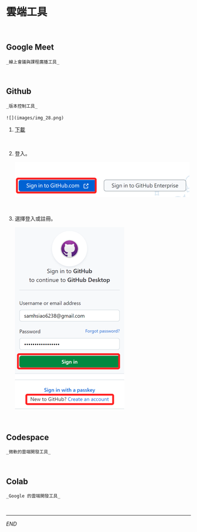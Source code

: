 # 雲端工具

<br>

## Google Meet

    _線上會議與課程廣播工具_

<br>

## Github

    _版本控制工具_

    ![](images/img_28.png)

1. [下載](https://desktop.github.com/)

<br>

2. 登入。

    ![](images/img_29.png)

<br>

3. 選擇登入或註冊。

    ![](images/img_30.png)

<br>

## Codespace

    _微軟的雲端開發工具_

<br>

## Colab

    _Google 的雲端開發工具_

<br>

---

_END_